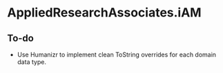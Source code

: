 # AppliedResearchAssociates.iAM

## To-do

- Use Humanizr to implement clean ToString overrides for each domain data type.
